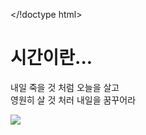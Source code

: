 </!doctype html>
<html lang = "ko">
  <head>
    <meta charset = "UTF-8">
    <title> 김지원(20180607)의 HTML 문서 </title>
  </head>
  <body>
    <h1> 시간이란... </h1>
    <p>
      내일 죽을 것  처럼 오늘을 살고<br>
      영원히 살 것 처러 내일을 꿈꾸어라
      </P>
  <img src = "https://picsum.photos/200">
  </body>
  </html>
